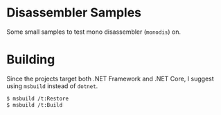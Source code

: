 # Disassembler Samples
Some small samples to test mono disassembler (`monodis`) on.

# Building
Since the projects target both .NET Framework and .NET Core, I suggest using
`msbuild` instead of `dotnet`.
``` sh
$ msbuild /t:Restore
$ msbuild /t:Build
```